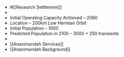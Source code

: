 - #[[Research Settlement]]
-
- Initial Operating Capacity Achieved – 2060
- Location – 200km Low Hermian Orbit
- Initial Population – 1000
- Predicted Population in 2100 – 3000 + 250 transients
-
- [[Anaximandah Services]]
- [[Anaximandah Background]]